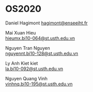 # OS2020

Daniel Hagimont
hagimont@enseeiht.fr

Mai Xuan Hieu  		
hieumx.bi10-064@st.usth.edu.vn

Nguyen Tran Nguyen 	
nguyennt.bi10-128@st.usth.edu.vn

Ly Anh Kiet kiet	
la.bi10-092@st.usth.edu.vn

Nguyen Quang Vinh 	
vinhnq.bi10-195@st.usth.edu.vn
